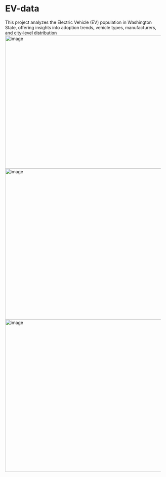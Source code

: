 # EV-data
This project analyzes the Electric Vehicle (EV) population in Washington State, offering insights into adoption trends, vehicle types, manufacturers, and city-level distribution
<img width="773" height="431" alt="image" src="https://github.com/user-attachments/assets/a0d71ed7-9817-4af3-9fba-2d58fa371e35" />
<img width="884" height="489" alt="image" src="https://github.com/user-attachments/assets/8667b691-901c-4558-a9dd-4c1d9e831c3a" />
<img width="887" height="494" alt="image" src="https://github.com/user-attachments/assets/802ef47e-4e3a-4816-9bf6-6b7660ac6c75" /> 


